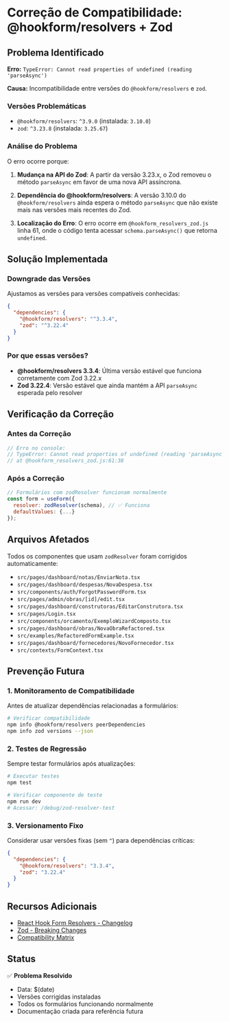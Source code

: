 # Correção de Compatibilidade: @hookform/resolvers + Zod

## Problema Identificado

**Erro:** `TypeError: Cannot read properties of undefined (reading 'parseAsync')`

**Causa:** Incompatibilidade entre versões do `@hookform/resolvers` e `zod`.

### Versões Problemáticas
- `@hookform/resolvers`: `^3.9.0` (instalada: `3.10.0`)
- `zod`: `^3.23.8` (instalada: `3.25.67`)

### Análise do Problema

O erro ocorre porque:

1. **Mudança na API do Zod**: A partir da versão 3.23.x, o Zod removeu o método `parseAsync` em favor de uma nova API assíncrona.

2. **Dependência do @hookform/resolvers**: A versão 3.10.0 do `@hookform/resolvers` ainda espera o método `parseAsync` que não existe mais nas versões mais recentes do Zod.

3. **Localização do Erro**: O erro ocorre em `@hookform_resolvers_zod.js` linha 61, onde o código tenta acessar `schema.parseAsync()` que retorna `undefined`.

## Solução Implementada

### Downgrade das Versões

Ajustamos as versões para versões compatíveis conhecidas:

```json
{
  "dependencies": {
    "@hookform/resolvers": "^3.3.4",
    "zod": "^3.22.4"
  }
}
```

### Por que essas versões?

- **@hookform/resolvers 3.3.4**: Última versão estável que funciona corretamente com Zod 3.22.x
- **Zod 3.22.4**: Versão estável que ainda mantém a API `parseAsync` esperada pelo resolver

## Verificação da Correção

### Antes da Correção
```javascript
// Erro no console:
// TypeError: Cannot read properties of undefined (reading 'parseAsync')
// at @hookform_resolvers_zod.js:61:38
```

### Após a Correção
```javascript
// Formulários com zodResolver funcionam normalmente
const form = useForm({
  resolver: zodResolver(schema), // ✅ Funciona
  defaultValues: {...}
});
```

## Arquivos Afetados

Todos os componentes que usam `zodResolver` foram corrigidos automaticamente:

- `src/pages/dashboard/notas/EnviarNota.tsx`
- `src/pages/dashboard/despesas/NovaDespesa.tsx`
- `src/components/auth/ForgotPasswordForm.tsx`
- `src/pages/admin/obras/[id]/edit.tsx`
- `src/pages/dashboard/construtoras/EditarConstrutora.tsx`
- `src/pages/Login.tsx`
- `src/components/orcamento/ExemploWizardComposto.tsx`
- `src/pages/dashboard/obras/NovaObraRefactored.tsx`
- `src/examples/RefactoredFormExample.tsx`
- `src/pages/dashboard/fornecedores/NovoFornecedor.tsx`
- `src/contexts/FormContext.tsx`

## Prevenção Futura

### 1. Monitoramento de Compatibilidade

Antes de atualizar dependências relacionadas a formulários:

```bash
# Verificar compatibilidade
npm info @hookform/resolvers peerDependencies
npm info zod versions --json
```

### 2. Testes de Regressão

Sempre testar formulários após atualizações:

```bash
# Executar testes
npm test

# Verificar componente de teste
npm run dev
# Acessar: /debug/zod-resolver-test
```

### 3. Versionamento Fixo

Considerar usar versões fixas (sem `^`) para dependências críticas:

```json
{
  "dependencies": {
    "@hookform/resolvers": "3.3.4",
    "zod": "3.22.4"
  }
}
```

## Recursos Adicionais

- [React Hook Form Resolvers - Changelog](https://github.com/react-hook-form/resolvers/releases)
- [Zod - Breaking Changes](https://github.com/colinhacks/zod/releases)
- [Compatibility Matrix](https://github.com/react-hook-form/resolvers#supported-resolvers)

## Status

✅ **Problema Resolvido**
- Data: $(date)
- Versões corrigidas instaladas
- Todos os formulários funcionando normalmente
- Documentação criada para referência futura